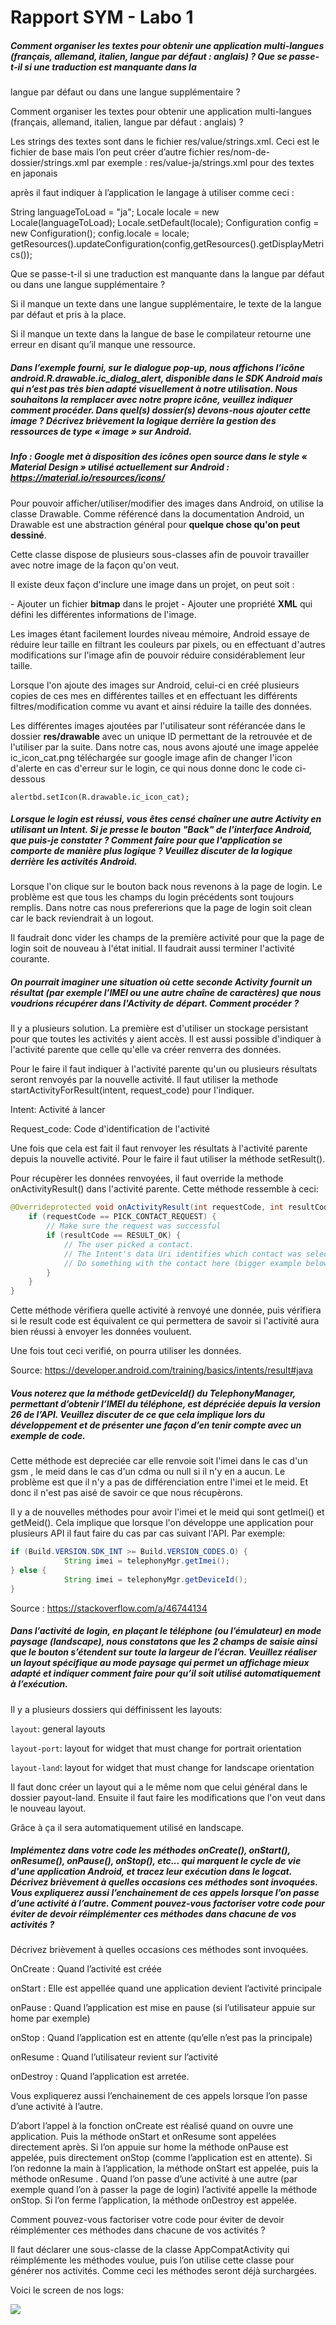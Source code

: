 # Rapport SYM - Labo 1

##### Comment organiser les textes pour obtenir une application multi-langues (français, allemand, italien, langue par défaut : anglais) ? Que se passe-t-il si une traduction est manquante dans la 
langue par défaut ou dans une langue supplémentaire ?

Comment organiser les textes pour obtenir une application multi-langues (français, allemand,
italien, langue par défaut : anglais) ? 

Les strings des textes sont dans le fichier res/value/strings.xml. Ceci est le fichier de base mais l’on peut créer d’autre fichier res/nom-de-dossier/strings.xml par exemple : res/value-ja/strings.xml pour des textes en japonais

après il faut indiquer à l’application le langage à utiliser comme ceci :

String languageToLoad = "ja";
Locale locale = new Locale(languageToLoad);
Locale.setDefault(locale);
Configuration config = new Configuration();
config.locale = locale;
getResources().updateConfiguration(config,getResources().getDisplayMetrics());

Que se passe-t-il si une traduction est manquante dans la langue par défaut ou dans une langue supplémentaire ?

Si il manque un texte dans une langue supplémentaire, le texte de la langue par défaut et pris à la place.

Si il manque un texte dans la langue de base le compilateur retourne une erreur en disant qu’il manque une ressource.

##### Dans l’exemple fourni, sur le dialogue pop-up, nous affichons l’icône android.R.drawable.ic_dialog_alert, disponible dans le SDK Android mais qui n’est pas très bien adapté visuellement à notre utilisation. Nous souhaitons la remplacer avec notre propre icône, veuillez indiquer comment procéder. Dans quel(s) dossier(s) devons-nous ajouter cette image ? Décrivez brièvement la logique derrière la gestion des ressources de type « image » sur Android.

##### Info : Google met à disposition des icônes open source dans le style « Material Design » utilisé actuellement sur Android : https://material.io/resources/icons/

Pour pouvoir afficher/utiliser/modifier des images dans Android, on utilise la classe Drawable. Comme référencé dans la documentation Android, un Drawable est une abstraction général pour **quelque chose qu'on peut dessiné**.

Cette classe dispose de plusieurs sous-classes afin de pouvoir travailler avec notre image de la façon qu'on veut.

Il existe deux façon d'inclure une image dans un projet, on peut soit :

\- Ajouter un fichier **bitmap** dans le projet
\- Ajouter une propriété **XML** qui défini les différentes informations de l'image.

Les images étant facilement lourdes niveau mémoire, Android essaye de réduire leur taille en filtrant les couleurs par pixels, ou en effectuant d'autres modifications sur l'image afin de pouvoir réduire considérablement leur taille.

Lorsque l'on ajoute des images sur Android, celui-ci en créé plusieurs copies de ces mes en différentes tailles et en effectuant les différents filtres/modification comme vu avant et ainsi réduire la taille des données.

Les différentes images ajoutées par l'utilisateur sont référancée dans le dossier **res/drawable** avec un unique ID permettant de la retrouvée et de l'utiliser par la suite. Dans notre cas, nous avons ajouté une image appelée ic_icon_cat.png téléchargée sur google image afin de changer l'icon d'alerte en cas d'erreur sur le login, ce qui nous donne donc le code ci-dessous

```
alertbd.setIcon(R.drawable.ic_icon_cat);
```

##### Lorsque le login est réussi, vous êtes censé chaîner une autre Activity en utilisant un Intent. Si je presse le bouton "Back" de l'interface Android, que puis-je constater ? Comment faire pour que l'application se comporte de manière plus logique ? Veuillez discuter de la logique derrière les activités Android.

Lorsque l'on clique sur le bouton back nous revenons à la page de login. Le problème est que tous les champs du login précédents sont toujours remplis. Dans notre cas nous prefererions que la page de login soit clean car le back reviendrait à un logout.

Il faudrait donc vider les champs de la première activité pour que la page de login soit de nouveau à l'état initial. Il faudrait aussi terminer l'activité courante.

##### On pourrait imaginer une situation où cette seconde Activity fournit un résultat (par exemple l’IMEI ou une autre chaîne de caractères) que nous voudrions récupérer dans l'Activity de départ. Comment procéder ?

Il y a plusieurs solution. La première est d'utiliser un stockage persistant pour que toutes les activités y aient accès. Il est aussi possible d'indiquer à l'activité parente que celle qu'elle va créer renverra des données.

Pour le faire il faut indiquer à l'activité parente qu'un ou plusieurs résultats seront renvoyés par la nouvelle activité. Il faut utiliser la methode startActivityForResult(intent, request_code) pour l'indiquer.

Intent: Activité à lancer

Request_code: Code d'identification de l'activité

Une fois que cela est fait il faut renvoyer les résultats à l'activité parente depuis la nouvelle activité. Pour le faire il faut utiliser la méthode setResult().

Pour récupèrer les données renvoyées, il faut override la methode onActivityResult() dans l'activité parente. Cette méthode ressemble à ceci:

```java
@Overrideprotected void onActivityResult(int requestCode, int resultCode, Intent data) {    // Check which request we're responding to    
    if (requestCode == PICK_CONTACT_REQUEST) {        
        // Make sure the request was successful        
        if (resultCode == RESULT_OK) {            
            // The user picked a contact.            
            // The Intent's data Uri identifies which contact was selected.            
            // Do something with the contact here (bigger example below)        
        }    
    }
}
```

Cette méthode vérifiera quelle activité à renvoyé une donnée, puis vérifiera si le result code est équivalent ce qui permettera de savoir si l'activité aura bien réussi à envoyer les données vouluent. 

Une fois tout ceci verifié, on pourra utiliser les données.

Source: https://developer.android.com/training/basics/intents/result#java

##### Vous noterez que la méthode getDeviceId() du TelephonyManager, permettant d’obtenir l’IMEI du téléphone, est dépréciée depuis la version 26 de l’API. Veuillez discuter de ce que cela implique lors du développement et de présenter une façon d’en tenir compte avec un exemple de code.

Cette méthode est depreciée car elle renvoie soit l'imei dans le cas d'un gsm , le meid dans le cas d'un cdma ou null si il n'y en a aucun. Le problème est que il n'y a pas de différenciation entre l'imei et le meid. Et donc il n'est pas aisé de savoir ce que nous récupèrons.

Il y a de nouvelles méthodes pour avoir l'imei et le meid qui sont getImei() et getMeid(). Cela implique que lorsque l'on développe une application pour plusieurs API il faut faire du cas par cas suivant l'API. Par exemple:

```java
if (Build.VERSION.SDK_INT >= Build.VERSION_CODES.O) {
            String imei = telephonyMgr.getImei();
} else {
            String imei = telephonyMgr.getDeviceId();
}
```

Source : https://stackoverflow.com/a/46744134

##### Dans l’activité de login, en plaçant le téléphone (ou l’émulateur) en mode paysage (landscape), nous constatons que les 2 champs de saisie ainsi que le bouton s’étendent sur toute la largeur de l’écran. Veuillez réaliser un layout spécifique au mode paysage qui permet un affichage mieux adapté et indiquer comment faire pour qu’il soit utilisé automatiquement à l’exécution.

Il y a plusieurs dossiers qui déffinissent les layouts:

`layout`: general layouts

`layout-port`: layout for widget that must change for portrait orientation

`layout-land`: layout for widget that must change for landscape orientation

Il faut donc créer un layout qui a le même nom que celui général dans le dossier payout-land. Ensuite il faut faire les modifications que l'on veut dans le nouveau layout. 

Grâce à ça il sera automatiquement utilisé en landscape.

##### Implémentez dans votre code les méthodes onCreate(), onStart(), onResume(), onPause(), onStop(), etc... qui marquent le cycle de vie d'une application Android, et tracez leur exécution dans le logcat. Décrivez brièvement à quelles occasions ces méthodes sont invoquées. Vous expliquerez aussi l’enchainement de ces appels lorsque l’on passe d’une activité à l’autre. Comment pouvez-vous factoriser votre code pour éviter de devoir réimplémenter ces méthodes dans chacune de vos activités ?

Décrivez brièvement à quelles occasions ces méthodes sont
invoquées.

OnCreate : Quand l’activité est créée

onStart : Elle est appellée quand une application devient l’activité principale

onPause : Quand l’application est mise en pause (si l’utilisateur appuie sur home par exemple)

onStop : Quand l’application est en attente (qu’elle n’est pas la principale)

onResume : Quand l’utilisateur revient sur l’activité

onDestroy : Quand l’application est arretée.

Vous expliquerez aussi l’enchainement de ces appels lorsque l’on passe d’une
activité à l’autre.

D’abort l’appel à la fonction onCreate est réalisé quand on ouvre une application. Puis la méthode onStart  et onResume sont appelées directement après. Si l’on appuie sur home la méthode onPause est appelée, puis directement onStop (comme l’application est en attente). Si l’on redonne la main à l’application, la méthode onStart est appelée, puis la méthode onResume .
Quand l’on passe d’une activité à une autre (par exemple quand l’on à passer la page de login) l’activité appelle la méthode onStop.
Si l’on ferme l’application, la méthode onDestroy est appelée.

Comment pouvez-vous factoriser votre code pour éviter de devoir réimplémenter ces méthodes dans chacune de vos activités ?

Il faut déclarer une sous-classe de la classe AppCompatActivity qui réimplémente les méthodes voulue, puis l’on utilise cette classe pour générer nos activités. Comme ceci les méthodes seront déjà surchargées.

Voici le screen de nos logs:

![](screen_log.png)